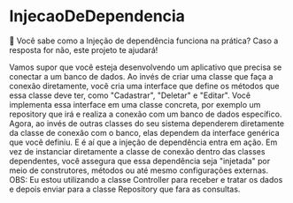 # InjecaoDeDependencia
📌 Você sabe como a Injeção de dependência funciona na prática? Caso a resposta for não, este projeto te ajudará!

Vamos supor que você esteja desenvolvendo um aplicativo que precisa se conectar a um banco de dados. 
Ao invés de criar uma classe que faça a conexão diretamente, você cria uma interface que define os métodos que essa classe deve ter, como "Cadastrar", "Deletar" e "Editar".
Você implementa essa interface em uma classe concreta, por exemplo um repository que irá e realiza a conexão com um banco de dados específico.
Agora, ao invés de outras classes do seu sistema dependerem diretamente da classe de conexão com o banco, elas dependem da interface genérica que você definiu.
E é aí que a injeção de dependência entra em ação. Em vez de instanciar diretamente a classe de conexão dentro das classes dependentes, você assegura que essa dependência seja "injetada" por meio de construtores, métodos ou até mesmo configurações externas.
OBS: Eu estou utilizando a classe Controller para receber e tratar os dados e depois enviar para a classe Repository que fara as consultas.

